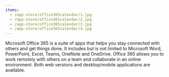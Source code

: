 ```yaml
---
items:
  - /app-store/office365calendar/1.jpg
  - /app-store/office365calendar/2.jpg
  - /app-store/office365calendar/3.jpg
  - /app-store/office365calendar/4.jpg
---
```


Microsoft Office 365 is a suite of apps that helps you stay connected with others and get things done. It includes but is not limited to Microsoft Word, PowerPoint, Excel, Teams, OneNote and OneDrive. Office 365 allows you to work remotely with others on a team and collaborate in an online environment. Both web versions and desktop/mobile applications are available.
